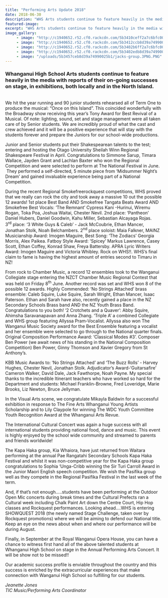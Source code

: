 ```yaml
---
title: "Performing Arts Update 2018"
date: 2018-06-30
description: "WHS Arts students continue to feature heavily in the media with reports of their on-going successes both locally and..."
featured-image: 
excerpt: "WHS Arts students continue to feature heavily in the media with reports of their on-going successes on stage, in exhibitions, both locally and in the North Island."
image_gallery:
	 - image: "http://c1940652.r52.cf0.rackcdn.com/5b3410ceff2a7c6bfc002556/Sophia-Unga-Chron-3-May.jpg"
	 - image: "http://c1940652.r52.cf0.rackcdn.com/5b3412ccb8d39a74990025a3/Sheila-Winn-Shakespeare-Festival-4-students-photo.jpg"
	 - image: "http://c1940652.r52.cf0.rackcdn.com/5b3402b6ff2a7c6bfc00254a/Rock1-The-Remnant-1st-place.gif"
	 - image: "http://c1940652.r52.cf0.rackcdn.com/5b3402edb8d39a749900259b/Rockq-Pantheon-2nd-place.gif"
	 - image: "/uploads/5b3457ceb8d39a74990025b1/jacks-group.3PNG.PNG"
---
```


<h3>Whanganui High School Arts students continue to feature heavily in the media with reports of their on-going successes on stage, in exhibitions, both locally and in the North Island.&nbsp;</h3>
<p><br />We hit the year running and 90 junior students rehearsed all of Term One to produce the musical: &ldquo;Once on this Island&rdquo;. This coincided wonderfully with the Broadway show receiving this year&rsquo;s Tony Award for Best Revival of a Musical. Of note: lighting, sound, set and stage management were all taken care of by Senior students. We are incredibly proud of what the cast and crew achieved and it will be a positive experience that will stay with the students forever and prepare the Juniors for our school-wide productions.&nbsp;</p>
<p>Junior and Senior students put their Shakespearean talents to the test; entering and hosting the Otago University Sheilah Winn Regional Shakespeare Festival in April. Congratulations to Simmone Sarup, Timara Wallace, Jayden Grant and Lachlan Baxter who won the Regional Competition and were selected to perform at The National Festival in June. &nbsp;They performed a self-directed, 5 minute piece from &lsquo;Midsummer Night&rsquo;s Dream&rsquo; and gained invaluable experience being part of a National Competition.</p>
<p>During the recent Regional Smokefreerockquest competitions, WHS proved that we really can rock the city and took away a massive 10 out the possible 12 awards! 1st place Best Band AND Smokefree Tangata Beats Award AND Smokefree Best Vocals: &lsquo;The Remnant&rsquo; Cypress Kani -Hurinui, Wiremu Rogan, Toka Poa, Joshua Waitai, Chester Nevil. 2nd place: &lsquo;Pantheon&rsquo; Daniel Hubers, Daniel Goodwin, Kahu Miller, Sebastian Alcayaga Rojas. 3<sup>rd</sup>&nbsp;place: &lsquo;3 White Guys &amp; Caleb&rsquo; - Jack McCoubrie, Ethan Mancer, Jonathan Stolk, Noah Belchambers. 2<sup>nd</sup>&nbsp;place soloist: Maia Falkner, MAINZ Musicianship Award: Imogen Maguire, Best Song: &lsquo;The Zodiacs&rsquo; Georgia Morris, Alex Paikea. Fatboy Style Award: &lsquo;Spicey&rsquo; Markus Lawrence, Casey Scott, Ethan Coffey, Konrad Shaw, Freya Battersby. APRA Lyric Writers Award: Imogen Maguire and Victoria Whibley. Rock on WHS!!. WHS&rsquo;s final claim to fame is having the highest amount of entries second to Timaru in NZ!&nbsp;</p>
<p>From rock to Chamber Music, a record 12 ensembles took to the Wanganui Collegiate stage entering the NZCT Chamber Music Regional Contest that was held on Friday 8<sup>th</sup>&nbsp;June. Another record was set and WHS won 8 of the possible 12 awards. Highly Commended: &lsquo;No Strings Attached&rsquo; brass ensemble: Caleb Squire, Luke Squire, Sarah Wright, Ethan Mancer, Isaac Paterson. Ethan and Sarah have also, recently gained a place in the NZ Secondary Schools Brass band AND the NZ Youth Brass Band. Congratulations to you both! &lsquo;2 Crotchets and a Quaver&rsquo;: Abby Squire, Ahimsha Saravanapavan and Anna Zhang. &lsquo;Triple A&rsquo; a combined Collegiate and WHS group featuring Allyssa Pram-Vocalist. Allyssa also won The Wanganui Music Society award for the Best Ensemble featuring a vocalist and her ensemble were selected to go through to the National quarter finals. Original Composition Performance Award: &lsquo;Classical Modes #3&rsquo;. Composer Ben Power (we await news of his standing in the National Composition Competition) Ben Power, Ginny Thomson and Xavier Gregory from St Anthony&rsquo;s.&nbsp;</p>
<p>KBB Music Awards to: &lsquo;No Strings Attached&rsquo; and &lsquo;The Buzz Rolls&rsquo; - Harvey Hughes, Chester Nevil, Jonathan Stolk. Adjudicator&rsquo;s Award-&lsquo;Guitarsafire&rsquo; Cameron Walker, David Dale, Jack Fawthorpe, Noah Payne. My special thanks to the incredible Itinerant teachers who have worked so hard for the Department and students: Michael Franklin-Browne, Fred Loveridge, Marie Brooks, Liz Newton, Bruce Jellyman.</p>
<p>In the Visual Arts scene, we congratulate Mikayla Baldwin for a successful exhibition in response to The Fine Arts Whanganui Young Artists Scholarship and to Lily Claypole for winning The WDC Youth Committee Youth Recognition Award at the Whanganui Arts Revue.</p>
<p>The International Cultural Concert was again a huge success with all international students providing national food, dance and music. This event is highly enjoyed by the school wide community and streamed to parents and friends worldwide!&nbsp;</p>
<p>The Kapa Haka group, Kia Whaiora, have just returned from Waitara performing at the annual Pae Rangatahi Secondary Schools Kapa Haka Festival and whilst it was non-competitive year for the Kapa Haka group congratulations to Sophia &lsquo;Unga-Cribb winning the Sir Turi Carroll Award in the Junior Maori English speech competition. We wish the Pasifika group well as they compete in the Regional Pasifika Festival in the last week of the term.&nbsp;</p>
<p>And, if that&rsquo;s not enough&hellip;..students have been performing at the Outdoor Open Mic concerts during break times and the Cultural Prefects ran a Cultural week including Chalk Paint Art down the Centre Court, Hip Hop classes and Rockquest performances. Looking ahead&hellip;.WHS is entering SHOWQUEST 2018 (the newly named Stage Challenge, taken over by Rockquest promotions) where we will be aiming to defend our National title. Keep an eye on the news about when and where our performance will be during August.</p>
<p>Finally, in September at the Royal Wanganui Opera House, you can have a chance to witness first hand all of the above talented students at Whanganui High School on stage in the Annual Performing Arts Concert. It will be show not to be missed!!&nbsp;</p>
<p>Our academic success profile is enviable throughout the country and this success is enriched by the extracurricular experiences that make connection with Wanganui High School so fulfilling for our students.&nbsp;</p>
<p><em>Jeanette Jones</em><br /><em>TIC Music/Performing Arts Coordinator</em></p>

